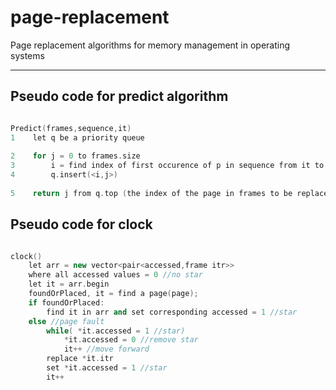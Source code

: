 # page-replacement
Page replacement algorithms for memory management in operating systems  

---  

## Pseudo code for predict algorithm

```C++ 

Predict(frames,sequence,it)
1    let q be a priority queue
    
2    for j = 0 to frames.size
3        i = find index of first occurence of p in sequence from it to sequence.size
4        q.insert(<i,j>)
    
5    return j from q.top (the index of the page in frames to be replaced)

```

## Pseudo code for clock  

```C++

clock()
    let arr = new vector<pair<accessed,frame itr>>
    where all accessed values = 0 //no star
    let it = arr.begin
    foundOrPlaced, it = find a page(page);
    if foundOrPlaced:
        find it in arr and set corresponding accessed = 1 //star
    else //page fault
        while( *it.accessed = 1 //star)
            *it.accessed = 0 //remove star
            it++ //move forward
        replace *it.itr
        set *it.accessed = 1 //star
        it++

```

